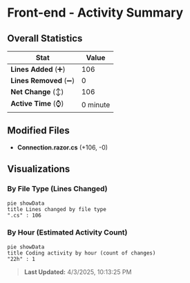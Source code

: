 # Front-end - Activity Summary 

## Overall Statistics

| Stat                   | Value                                                             |
| ---------------------- | ----------------------------------------------------------------- |
| **Lines Added** (➕)   | 106                                          |
| **Lines Removed** (➖) | 0                                        |
| **Net Change** (↕)    | 106                |
| **Active Time** (⌚)   | 0 minute |


## Modified Files
- **Connection.razor.cs** (+106, -0)

## Visualizations

### By File Type (Lines Changed)

```mermaid
pie showData
title Lines changed by file type
".cs" : 106
```

### By Hour (Estimated Activity Count)

```mermaid
pie showData
title Coding activity by hour (count of changes)
"22h" : 1
```


> **Last Updated:** 4/3/2025, 10:13:25 PM